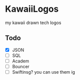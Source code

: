 # KawaiiLogos
my kawaii drawn tech logos
## Todo
- [x] JSON
- [ ] SQL
- [ ] Academ
- [ ] Bouncer
- [ ] Swiftinsg?
you can use them ig
